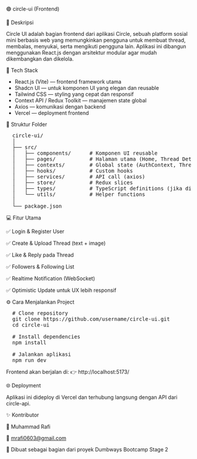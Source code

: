 🟣 circle-ui (Frontend)


📘 Deskripsi

Circle UI adalah bagian frontend dari aplikasi Circle, sebuah platform sosial mini berbasis web yang memungkinkan pengguna untuk membuat thread, membalas, menyukai, serta mengikuti pengguna lain.
Aplikasi ini dibangun menggunakan React.js dengan arsitektur modular agar mudah dikembangkan dan dikelola.


🚀 Tech Stack
- React.js (Vite) — frontend framework utama
- Shadcn UI — untuk komponen UI yang elegan dan reusable
- Tailwind CSS — styling yang cepat dan responsif
- Context API / Redux Toolkit — manajemen state global
- Axios — komunikasi dengan backend
- Vercel — deployment frontend


📁 Struktur Folder
<pre>
  circle-ui/
  │
  ├── src/
  │   ├── components/      # Komponen UI reusable
  │   ├── pages/           # Halaman utama (Home, Thread Detail, Follows, dll)
  │   ├── contexts/        # Global state (AuthContext, ThreadContext)
  │   ├── hooks/           # Custom hooks
  │   ├── services/        # API call (axios)
  │   ├── store/           # Redux slices
  │   ├── types/           # TypeScript definitions (jika digunakan)
  │   └── utils/           # Helper functions
  │
  └── package.json
</pre>


💻 Fitur Utama

✅ Login & Register User

✅ Create & Upload Thread (text + image)

✅ Like & Reply pada Thread

✅ Followers & Following List

✅ Realtime Notification (WebSocket)

✅ Optimistic Update untuk UX lebih responsif


⚙️ Cara Menjalankan Project
<pre>
  # Clone repository
  git clone https://github.com/username/circle-ui.git
  cd circle-ui
  
  # Install dependencies
  npm install
  
  # Jalankan aplikasi
  npm run dev
</pre>


Frontend akan berjalan di:
👉 http://localhost:5173/


🌐 Deployment

Aplikasi ini dideploy di Vercel dan terhubung langsung dengan API dari circle-api.


✨ Kontributor

👤 Muhammad Rafi

📧 mrafi0603@gmail.com

🚀 Dibuat sebagai bagian dari proyek Dumbways Bootcamp Stage 2
